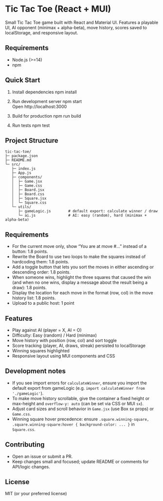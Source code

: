 # Tic Tac Toe (React + MUI)

Small Tic Tac Toe game built with React and Material UI. Features a playable UI, AI opponent (minimax + alpha-beta), move history, scores saved to localStorage, and responsive layout.

## Requirements
- Node.js (>=14)
- npm

## Quick Start

1. Install dependencies
   npm install

2. Run development server
   npm start  
   Open http://localhost:3000

3. Build for production
   npm run build

4. Run tests
   npm test

## Project Structure
```
tic-tac-toe/
├─ package.json
├─ README.md
└─ src/
   ├─ index.js
   ├─ App.js
   ├─ components/
   │  ├─ Game.jsx
   │  ├─ Game.css
   │  ├─ Board.jsx
   │  ├─ Board.css
   │  ├─ Square.jsx
   │  └─ Square.css
   └─ utils/
      ├─ gameLogic.js        # default export: calculate winner / draw
      └─ ai.js               # AI: easy (random), hard (minimax + alpha-beta)
```

## Requirements
- For the current move only, show “You are at move #…” instead of a button: 1.8 points.
- Rewrite the Board to use two loops to make the squares instead of hardcoding them: 1.8 points.
- Add a toggle button that lets you sort the moves in either ascending or descending order: 1.8 points.
- When someone wins, highlight the three squares that caused the win (and when no one wins, display a message about the result being a draw): 1.8 points.
- Display the location for each move in the format (row, col) in the move history list: 1.8 points.
- Upload to a public host: 1 point

## Features
- Play against AI (player = X, AI = O)
- Difficulty: Easy (random) / Hard (minimax)
- Move history with position (row, col) and sort toggle
- Score tracking (player, AI, draws, streak) persisted to localStorage
- Winning squares highlighted
- Responsive layout using MUI components and CSS

## Development notes
- If you see import errors for `calculateWinner`, ensure you import the default export from gameLogic (e.g. `import calculateWinner from './gameLogic'`).
- To make move history scrollable, give the container a fixed height or max-height and `overflow-y: auto` (can be set via CSS or MUI `sx`).
- Adjust card sizes and scroll behavior in `Game.jsx` (use Box sx props) or `Game.css`.
- Winning square hover precedence: ensure `.square.winning-square, .square.winning-square:hover { background-color: ... }` in `Square.css`.

## Contributing
- Open an issue or submit a PR.
- Keep changes small and focused; update README or comments for API/logic changes.

## License
MIT (or your preferred license)